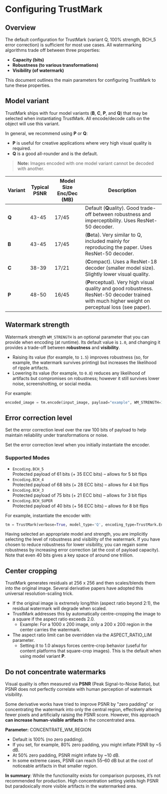 # Configuring TrustMark

## Overview

The default configuration for TrustMark (variant Q, 100% strength, BCH_5 error correction) is sufficient for most use cases. All watermarking algorithms trade off between three properties:

- **Capacity (bits)**  
- **Robustness (to various transformations)**  
- **Visibility (of watermark)**

This document outlines the main parameters for configuring TrustMark to tune these properties.

## Model variant

TrustMark ships with four model variants (**B**, **C**, **P**, and **Q**) that may be selected when instantiating TrustMark.  All encode/decode calls on the object will use this variant.

In general, we recommend using **P** or **Q**:
- **P** is useful for creative applications where very high visual quality is required.  
- **Q** is a good all-rounder and is the default.

> **Note:** Images encoded with one model variant cannot be decoded with another.

| Variant | Typical PSNR | Model Size Enc/Dec (MB) | Description                                                                                         |
|---------|--------------|-------------------------|-----------------------------------------------------------------------------------------------------|
| **Q**   | 43-45        | 17/45                  | Default (**Q**uality). Good trade-off between robustness and imperceptibility. Uses ResNet-50 decoder. |
| **B**   | 43-45        | 17/45                  | (**B**eta). Very similar to Q, included mainly for reproducing the paper. Uses ResNet-50 decoder.   |
| **C**   | 38-39        | 17/21                  | (**C**ompact). Uses a ResNet-18 decoder (smaller model size). Slightly lower visual quality.        |
| **P**   | 48-50        | 16/45                  | (**P**erceptual). Very high visual quality and good robustness.  ResNet-50 decoder trained with much higher weight on perceptual loss (see paper).   |

## Watermark strength

Watermark strength `WM_STRENGTH` is an optional parameter that you can provide when encoding (at runtime).
Its default value is `1.0`, and changing it provides a trade-off between **robustness** and **visibility**.

- Raising its value (for example, to `1.5`) improves robustness (so, for example, the watermark survives printing) but increases the likelihood of ripple artifacts.  
- Lowering its value (for example, to `0.8`) reduces any likelihood of artifacts but compromises on robustness; however it still survives lower noise, screenshotting, or social media.

For example:

```python
encoded_image = tm.encode(input_image, payload="example", WM_STRENGTH=1.5)
```

## Error correction level

Set the error correction level over the raw 100 bits of payload to help maintain reliability under transformations or noise.

Set the error correction level when you initially instantiate the encoder.


### Supported Modes

- `Encoding.BCH_5`  
  Protected payload of 61 bits (+ 35 ECC bits) – allows for 5 bit flips
- `Encoding.BCH_4`  
  Protected payload of 68 bits (+ 28 ECC bits) – allows for 4 bit flips
- `Encoding.BCH_3`  
  Protected payload of 75 bits (+ 21 ECC bits) – allows for 3 bit flips
- `Encoding.BCH_SUPER`  
  Protected payload of 40 bits (+ 56 ECC bits) – allows for 8 bit flips

For example, instantiate the encoder with:

```python
tm = TrustMark(verbose=True, model_type='Q', encoding_type=TrustMark.Encoding.BCH_5)
```

Having selected an appropriate model and strength, you are implicitly selecting the level of robustness and visibility of the watermark. If you have chosen to reduce robustness for lower visibility, you can regain some robustness by increasing error correction (at the cost of payload capacity).  Note that even 40 bits gives a key space of around one trillion.

## Center cropping

TrustMark generates residuals at 256 x 256 and then scales/blends them into the original image. Several derivative papers have adopted this universal resolution-scaling trick.

- If the original image is extremely long/thin (aspect ratio beyond 2:1), the residual watermark will degrade when scaled.  
- TrustMark addresses this by automatically centre-cropping the image to a square if the aspect ratio exceeds 2.0.  
  - Example: For a 1000 x 200 image, only a 200 x 200 region in the center carries the watermark.
- The aspect ratio limit can be overridden via the ASPECT_RATIO_LIM parameter.
  - Setting it to 1.0 always forces centre-crop behavior (useful for content platforms that square-crop images).  This is the default when using model variant **P**.

## Do not concentrate watermarks

Visual quality is often measured via **PSNR** (Peak Signal-to-Noise Ratio), but PSNR does not perfectly correlate with human perception of watermark visibility.

Some derivative works have tried to improve PSNR by "zero padding" or concentrating the watermark into only the central region, effectively altering fewer pixels and artificially raising the PSNR score. However, this approach **can increase human-visible artifacts** in the concentrated area.

**Parameter:** CONCENTRATE_WM_REGION  
- Default is 100% (no zero padding).  
- If you set, for example, 80% zero padding, you might inflate PSNR by ~5 dB.  
- At 50% zero padding, PSNR might inflate by ~10 dB.  
- In some extreme cases, PSNR can reach 55–60 dB but at the cost of noticeable artifacts in that smaller region.

**In summary**: While the functionality exists for comparison purposes, it’s not recommended for production. High concentration setting yields high PSNR but paradoxically more visible artifacts in the watermarked area.







